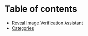 # Table of contents

* [Reveal Image Verification Assistant](README.md)
* [Categories](categories.md)
